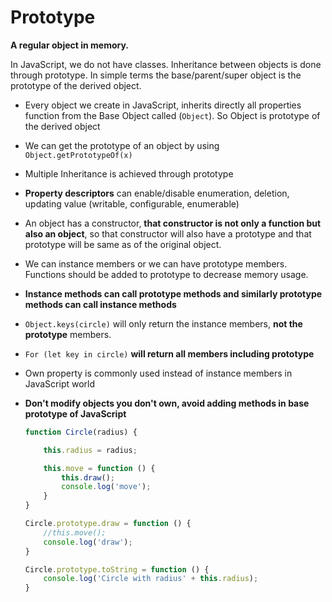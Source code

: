 # Prototype 

**A regular object in memory.**

In JavaScript, we do not have classes. Inheritance between objects is done through prototype. In simple terms the base/parent/super object is the prototype  of  the derived object.

- Every object we create in JavaScript, inherits directly all properties function from the Base Object called (`Object`). So Object is prototype of the derived object

- We can get the prototype of an object by using `Object.getPrototypeOf(x)`

- Multiple Inheritance is achieved through  prototype

- **Property descriptors** can enable/disable enumeration, deletion, updating value (writable, configurable, enumerable)

- An object has a constructor, **that constructor is not only a function but also an object**, so  that constructor will also have a prototype and that prototype will be same as of the original object.

- We can instance members or we can have prototype members. Functions should be added to prototype to decrease memory usage. 

- **Instance methods can call prototype methods and similarly prototype methods can call instance methods**

- `Object.keys(circle)` will only return the instance members, **not the prototype** members.

- `For (let key in circle)` **will return all members including prototype**

- Own property is commonly used instead of instance members in JavaScript world

- **Don't modify objects you don't own, avoid adding methods in base prototype of JavaScript** 

  ```Javascript
  function Circle(radius) {
  
      this.radius = radius;
  
      this.move = function () {
          this.draw();
          console.log('move');
      }
  }
  
  Circle.prototype.draw = function () {
      //this.move();
      console.log('draw');
  }
  
  Circle.prototype.toString = function () {
      console.log('Circle with radius' + this.radius);
  }
  ```

  

